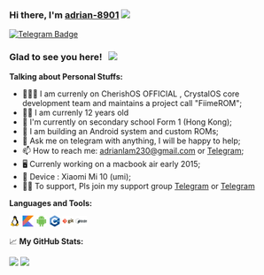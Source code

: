 ### Hi there, I'm <a href="https://github.com/adrian-8901" target="_blank"> adrian-8901</a> <img src="https://media.giphy.com/media/hvRJCLFzcasrR4ia7z/giphy.gif" width="25px">

[![Telegram Badge](https://img.shields.io/badge/-Telegram-0088cc?style=flat-square&logo=Telegram&logoColor=white)](https://t.me/P4042)

### Glad to see you here! &nbsp; ![](https://visitor-badge.glitch.me/badge?page_id=adrian-8901.adrian-8901)

**Talking about Personal Stuffs:**

- 👨🏻‍💻 I am currenly on CherishOS OFFICIAL , CrystalOS core development team and maintains a project call "FiimeROM";
- 👦🏼 I am currenly 12 years old
- 🚀 I'm currently on secondary school Form 1 (Hong Kong);
- 🌱 I am building an Android system and custom ROMs;
- 💬 Ask me on telegram with anything, I will be happy to help;
- 📫 How to reach me: adrianlam230@gmail.com or [Telegram](https://t.me/P4042);
- 🖥 Currenly working on a macbook air early 2015;
- 📱 Device : Xiaomi Mi 10 (umi);
- 💪🏻 To support, Pls join my support group [Telegram](https://t.me/fiimerom) or [Telegram](https://t.me/cherishumi)

**Languages and Tools:**  

<code><img height="20" src="https://raw.githubusercontent.com/github/explore/80688e429a7d4ef2fca1e82350fe8e3517d3494d/topics/linux/linux.png"></code>
<code><img height="20" src="https://raw.githubusercontent.com/github/explore/80688e429a7d4ef2fca1e82350fe8e3517d3494d/topics/kotlin/kotlin.png"></code>
<code><img height="20" src="https://raw.githubusercontent.com/github/explore/80688e429a7d4ef2fca1e82350fe8e3517d3494d/topics/android/android.png"></code>
<code><img height="20" src="https://raw.githubusercontent.com/github/explore/80688e429a7d4ef2fca1e82350fe8e3517d3494d/topics/cpp/cpp.png"></code>
<code><img height="20" src="https://raw.githubusercontent.com/github/explore/80688e429a7d4ef2fca1e82350fe8e3517d3494d/topics/git/git.png"></code>
<code><img height="20" src="https://raw.githubusercontent.com/github/explore/80688e429a7d4ef2fca1e82350fe8e3517d3494d/topics/bash/bash.png"></code>


📈 **My GitHub Stats:**

<p>
  <img height="180em" src="https://github-readme-stats.vercel.app/api?username=adrian-8901&show_icons=true&hide_border=true&&count_private=true&include_all_commits=true" />
  <img height="180em" src="https://github-readme-stats.vercel.app/api/top-langs/?username=adrian-8901&exclude_repo=CherishOS&show_icons=true&hide_border=true&layout=compact&langs_count=8"/>
</p>
